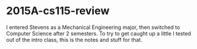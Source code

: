 # 2015A-cs115-review

I entered Stevens as a Mechanical Engineering major, then switched to Computer Science after 2 semesters. To try to get caught up a little I tested out of the intro class, this is the notes and stuff for that.
